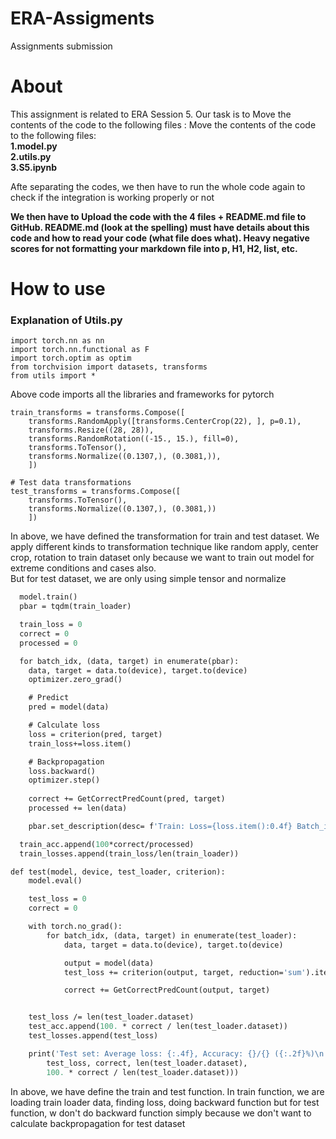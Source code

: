# ERA-Assigments
Assignments submission 

<h1>About</h1>
<p>This assignment is related to ERA Session 5. Our task is to Move the contents of the code to the following files :
Move the contents of the code to the following files:<br>
  <strong>1.model.py</strong><br>
  <strong>2.utils.py</strong><br>
  <strong>3.S5.ipynb</strong>
  
Afte separating the codes, we then have to run the whole code again to check if the integration is working properly or not
  
<strong>We then have to Upload the code with the 4 files + README.md file to GitHub. README.md (look at the spelling) must have details about this code and how to read your code (what file does what). Heavy negative scores for not formatting your markdown file into p, H1, H2, list, etc.</strong>



</p>

<h1>How to use</h1>
<h3>Explanation of Utils.py</h3>

```import torch
import torch.nn as nn
import torch.nn.functional as F
import torch.optim as optim
from torchvision import datasets, transforms
from utils import *
 ```
<p>Above code imports all the libraries and frameworks for pytorch</p>

```# Train data transformations
train_transforms = transforms.Compose([
    transforms.RandomApply([transforms.CenterCrop(22), ], p=0.1),
    transforms.Resize((28, 28)),
    transforms.RandomRotation((-15., 15.), fill=0),
    transforms.ToTensor(),
    transforms.Normalize((0.1307,), (0.3081,)),
    ])

# Test data transformations
test_transforms = transforms.Compose([
    transforms.ToTensor(),
    transforms.Normalize((0.1307,), (0.3081,))
    ])
```
<p>In above, we have defined the transformation for train and test dataset. We apply different kinds to transformation technique like random apply, center crop, rotation to train dataset only because we want to train out model for extreme conditions and cases also.<br>
But for test dataset, we are only using simple tensor and normalize
</p>

```def train(model, device, train_loader, optimizer, criterion):
  model.train()
  pbar = tqdm(train_loader)

  train_loss = 0
  correct = 0
  processed = 0

  for batch_idx, (data, target) in enumerate(pbar):
    data, target = data.to(device), target.to(device)
    optimizer.zero_grad()

    # Predict
    pred = model(data)

    # Calculate loss
    loss = criterion(pred, target)
    train_loss+=loss.item()

    # Backpropagation
    loss.backward()
    optimizer.step()
    
    correct += GetCorrectPredCount(pred, target)
    processed += len(data)

    pbar.set_description(desc= f'Train: Loss={loss.item():0.4f} Batch_id={batch_idx} Accuracy={100*correct/processed:0.2f}')

  train_acc.append(100*correct/processed)
  train_losses.append(train_loss/len(train_loader))

def test(model, device, test_loader, criterion):
    model.eval()

    test_loss = 0
    correct = 0

    with torch.no_grad():
        for batch_idx, (data, target) in enumerate(test_loader):
            data, target = data.to(device), target.to(device)

            output = model(data)
            test_loss += criterion(output, target, reduction='sum').item()  # sum up batch loss

            correct += GetCorrectPredCount(output, target)


    test_loss /= len(test_loader.dataset)
    test_acc.append(100. * correct / len(test_loader.dataset))
    test_losses.append(test_loss)

    print('Test set: Average loss: {:.4f}, Accuracy: {}/{} ({:.2f}%)\n'.format(
        test_loss, correct, len(test_loader.dataset),
        100. * correct / len(test_loader.dataset)))
```

<p>In above, we have define the train and test function. In train function, we are loading train loader data, finding loss, doing backward function but for test function, w don't do backward function simply because we don't want to calculate backpropagation for test dataset</p>
